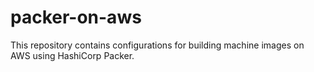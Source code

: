 # packer-on-aws
This repository contains configurations for building machine images on AWS using HashiCorp Packer.
